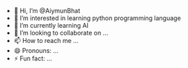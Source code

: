 - 👋 Hi, I’m @AiymunBhat
- 👀 I’m interested in learning python programming language 
- 🌱 I’m currently learning AI
- 💞️ I’m looking to collaborate on ...
- 📫 How to reach me ...
- 😄 Pronouns: ...
- ⚡ Fun fact: ...

<!---
AiymunBhat/AiymunBhat is a ✨ special ✨ repository because its `README.md` (this file) appears on your GitHub profile.
You can click the Preview link to take a look at your changes.
--->
